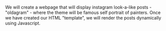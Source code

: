 We will create a webpage that will display instagram look-a-like posts - "oldagram" - where the theme will be famous self portrait of painters. Once we have created our HTML "template", we will render the posts dynamically using Javascript.
